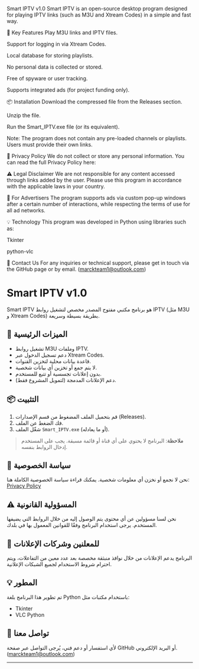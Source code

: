 Smart IPTV v1.0
Smart IPTV is an open-source desktop program designed for playing IPTV links (such as M3U and Xtream Codes) in a simple and fast way.

🧠 Key Features
Play M3U links and IPTV files.

Support for logging in via Xtream Codes.

Local database for storing playlists.

No personal data is collected or stored.

Free of spyware or user tracking.

Supports integrated ads (for project funding only).

📦 Installation
Download the compressed file from the Releases section.

Unzip the file.

Run the Smart_IPTV.exe file (or its equivalent).

Note: The program does not contain any pre-loaded channels or playlists. Users must provide their own links.

🔐 Privacy Policy
We do not collect or store any personal information. You can read the full Privacy Policy here: 

⚠️ Legal Disclaimer
We are not responsible for any content accessed through links added by the user. Please use this program in accordance with the applicable laws in your country.

💼 For Advertisers
The program supports ads via custom pop-up windows after a certain number of interactions, while respecting the terms of use for all ad networks.

💡 Technology
This program was developed in Python using libraries such as:

Tkinter

python-vlc

📩 Contact Us
For any inquiries or technical support, please get in touch via the GitHub page or by email. (marckteam1@outlook.com)


# Smart IPTV v1.0

Smart IPTV هو برنامج مكتبي مفتوح المصدر مخصص لتشغيل روابط IPTV (مثل M3U و Xtream Codes) بطريقة بسيطة وسريعة.

## 🧠 الميزات الرئيسية

* تشغيل روابط M3U وملفات IPTV.
* دعم تسجيل الدخول عبر Xtream Codes.
* قاعدة بيانات محلية لتخزين القنوات.
* لا يتم جمع أو تخزين أي بيانات شخصية.
* بدون إعلانات تجسسية أو تتبع للمستخدم.
* دعم الإعلانات المدمجة (لتمويل المشروع فقط).

## 📦 التثبيت

1. قم بتحميل الملف المضغوط من قسم الإصدارات (Releases).
2. فك الضغط عن الملف.
3. شغّل الملف `Smart_IPTV.exe` (أو ما يعادله).

> **ملاحظة**: البرنامج لا يحتوي على أي قناة أو قائمة مسبقة. يجب على المستخدم إدخال الروابط بنفسه.

## 🔐 سياسة الخصوصية

نحن لا نجمع أو نخزن أي معلومات شخصية. يمكنك قراءة سياسة الخصوصية الكاملة هنا: [Privacy Policy](link-if-available)

## ⚠️ المسؤولية القانونية

نحن لسنا مسؤولين عن أي محتوى يتم الوصول إليه من خلال الروابط التي يضيفها المستخدم. يرجى استخدام البرنامج وفقًا للقوانين المعمول بها في بلدك.

## 💼 للمعلنين وشركات الإعلانات

البرنامج يدعم الإعلانات من خلال نوافذ منبثقة مخصصة بعد عدد معين من التفاعلات، ويتم احترام شروط الاستخدام لجميع الشبكات الإعلانية.

## 💡 المطور

تم تطوير هذا البرنامج بلغة Python باستخدام مكتبات مثل:

* Tkinter
* VLC Python

## 📩 تواصل معنا

لأي استفسار أو دعم فني، يُرجى التواصل عبر صفحة GitHub أو البريد الإلكتروني.      (marckteam1@outlook.com)

---

